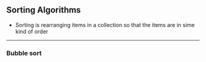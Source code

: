 ## Sorting Algorithms

- Sorting is rearranging items in a collection so that the items are in sime kind of order

---

### Bubble sort

